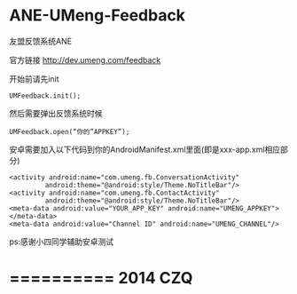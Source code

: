 ANE-UMeng-Feedback
==================

友盟反馈系统ANE

官方链接
http://dev.umeng.com/feedback

开始前请先init

```
UMFeedback.init();
```

然后需要弹出反馈系统时候

```
UMFeedback.open(“你的”APPKEY”);
```

安卓需要加入以下代码到你的AndroidManifest.xml里面(即是xxx-app.xml相应部分)
```
<activity android:name="com.umeng.fb.ConversationActivity"
         android:theme="@android:style/Theme.NoTitleBar"/>
<activity android:name="com.umeng.fb.ContactActivity"
         android:theme="@android:style/Theme.NoTitleBar"/>
<meta-data android:value="YOUR_APP_KEY" android:name="UMENG_APPKEY"></meta-data>
<meta-data android:value="Channel ID" android:name="UMENG_CHANNEL"/>
```

ps:感谢小四同学辅助安卓测试  

==========
2014 CZQ
==========